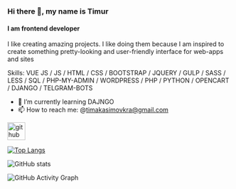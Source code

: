 ### Hi there 👋, my name is Timur
#### I am frontend developer
I like creating amazing projects. I like doing them because I am inspired to create something pretty-looking and user-friendly interface for web-apps and sites

Skills: VUE JS / JS / HTML / CSS / BOOTSTRAP / JQUERY / GULP / SASS / LESS / SQL / PHP-MY-ADMIN / WORDPRESS / PHP / PYTHON / OPENCART / DJANGO / TELGRAM-BOTS

- 🌱 I’m currently learning DAJNGO 
- 📫 How to reach me: @timakasimovkra@gmail.com 


[<img src='https://cdn.jsdelivr.net/npm/simple-icons@3.0.1/icons/github.svg' alt='github' height='40'>](https://github.com/timakasimovkra)  

[![Top Langs](https://github-readme-stats.vercel.app/api/top-langs/?username=timakasimovkra)](https://github.com/anuraghazra/github-readme-stats)

![GitHub stats](https://github-readme-stats.vercel.app/api?username=timakasimovkra&show_icons=true)  

![GitHub Activity Graph](https://activity-graph.herokuapp.com/graph?username=timakasimovkra)  

